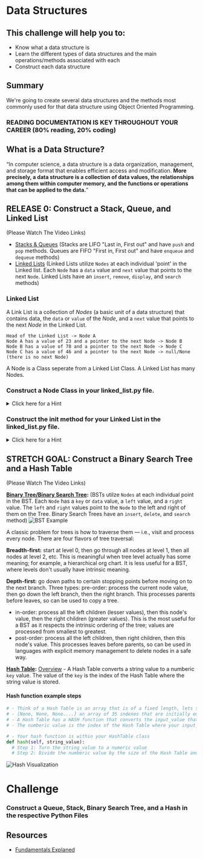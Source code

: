 # Data Structures

## This challenge will help you to:
- Know what a data structure is
- Learn the different types of data structures and the main operations/methods associated with each
- Construct each data structure

## Summary
We're going to create several data structures and the methods most commonly used for that data structure using Object Oriented Programming.

### READING DOCUMENTATION IS KEY THROUGHOUT YOUR CAREER (80% reading, 20% coding)

## What is a Data Structure?

“In computer science, a data structure is a data organization, management, and storage format that enables efficient access and modification. __More precisely, a data structure is a collection of data values, the relationships among them within computer memory, and the functions or operations that can be applied to the data.__”


## RELEASE 0: Construct a Stack, Queue, and Linked List
(Please Watch The Video Links)
- [Stacks & Queues](https://youtu.be/wjI1WNcIntg) (Stacks are LIFO "Last in, First out" and have `push` and `pop` methods. Queues are FIFO "First in, First out" and have `enqueue` and `dequeue` methods)
- [Linked Lists](https://youtu.be/njTh_OwMljA) (Linked Lists utilize `Nodes` at each individual 'point' in the Linked list. Each `Node` has a `data` value and `next` value that points to the next `Node`. Linked Lists have an `insert`, `remove`, `display`, and `search` methods)
### Linked List
A Link List is a collection of _Nodes_ (a basic unit of a data structure) that contains data, the `data` or  `value` of the _Node_, and a `next` value that points to the next _Node_ in the Linked List.

```
Head of the Linked List -> Node A
Node A has a value of 23 and a pointer to the next Node -> Node B
Node B has a value of 78 and a pointer to the next Node -> Node C
Node C has a value of 46 and a pointer to the next Node -> null/None (there is no next Node)
```

A Node is a Class seperate from a Linked List Class. A Linked List has many Nodes.

### Construct a Node Class in your linked_list.py file.
<details><summary>Click here for a Hint</summary>
<p>

__Node Example in Python__
```python
class Node:
  def __init__(self, value):
    self.value = value
    self.next = None
```
</p>
</details>


### Construct the __init__ method for your Linked List in the linked_list.py file.
<details><summary>Click here for a Hint</summary>
<p>

__Here is the basic Class structure of a Linked List in Python__
```python
class LinkList():
  def __init__(self, head=None):
    self.head = head
    self.length # we're going to store the length of the Linked List here

  def add(self, data):
    # write your code to ADD an element to the Linked List
    pass

  def remove(self, data):
    # write your code to REMOVE an element from the Linked List
    pass

  def get(self, element):
    # write you code to GET and return an element from the Linked List
    pass

# ---- Node -----
class Node():
  # your __init__ method here

```
</p>
</details>

## STRETCH GOAL: Construct a Binary Search Tree and a Hash Table
(Please Watch The Video Links)

__[Binary Tree/Binary Search Tree](https://youtu.be/D5SrAga1pno):__ (BSTs utilze `Nodes` at each individual point in the BST. Each `Node` has a `key` or `data` value, a `left` value, and a `right` value. The `left` and `right` values point to the `Node` to the left and right of them on the Tree. Binary Search Trees have an `insert`, `delete`, and `search` method)
![BST Example](https://github.com/kiloplatoon/curriculum/blob/master/week-03/lecture-materials/bst.png)

A classic problem for trees is how to traverse them — i.e., visit and process every node. There are four flavors of tree traversal:

__Breadth-first:__ start at level 0, then go through all nodes at level 1, then all nodes at level 2, etc. This is meaningful when tree level actually has some meaning; for example, a hierarchical org chart. It is less useful for a BST, where levels don't usually have intrinsic meaning.

__Depth-first:__ go down paths to certain stopping points before moving on to the next branch. Three types:
pre-order: process the current node value, then go down the left branch, then the right branch. This processes parents before leaves, so can be used to copy a tree.
* in-order: process all the left children (lesser values), then this node's value, then the right children (greater values). This is the most useful for a BST as it respects the intrinsic ordering of the tree; values are processed from smallest to greatest.
* post-order: process all the left children, then right children, then this node's value. This processes leaves before parents, so can be used in languages with explicit memory management to delete nodes in a safe way.



__[Hash Table](https://youtu.be/h2d9b_nEzoA):__ [Overview](https://www.hackerearth.com/practice/data-structures/hash-tables/basics-of-hash-tables/tutorial/) - A Hash Table converts a string value to a numberic `key` value. The value of the `key` is the index of the Hash Table where the string value is stored.
#### Hash function example steps
```python
# - Think of a Hash Table is an array that is of a fixed length, lets say a length 35
# - [None, None, None....] an array of 35 indexes that are initially empty
# - A Hash Table has a HASH function that converts the input_value that you want to store into a numeric value.
# - The numberic value is the index of the Hash Table where your input_value is stored

# - Your hash function is within your HashTable class
def hash(self, string_value):
  # Step 1: Turn the string_value to a numeric value
  # Step 2: Divide the numberic value by the size of the Hash Table and return that value
```
![Hash Visualization](https://github.com/kiloplatoon/curriculum/blob/master/week-03/lecture-materials/hash_visualization.png)

# Challenge

### Construct a Queue, Stack, Binary Search Tree, and a Hash in the respective Python Files

## Resources
* [Fundamentals Explaned](https://www.interviewcake.com/article/python/data-structures-coding-interview)
